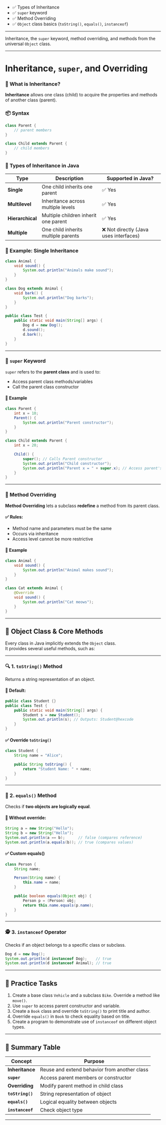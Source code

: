 
- ✅ Types of Inheritance  
- ✅ `super` keyword  
- ✅ Method Overriding  
- ✅ `Object` class basics (`toString()`, `equals()`, `instanceof`)

---
 
Inheritance, the `super` keyword, method overriding, and methods from the universal `Object` class.

---

# Inheritance, `super`, and Overriding

### 🔹 What is Inheritance?

**Inheritance** allows one class (child) to acquire the properties and methods of another class (parent).

### 📦 Syntax

```java
class Parent {
    // parent members
}

class Child extends Parent {
    // child members
}
```

### 🔸 Types of Inheritance in Java

| Type              | Description                                | Supported in Java? |
|-------------------|--------------------------------------------|---------------------|
| **Single**        | One child inherits one parent              | ✅ Yes              |
| **Multilevel**    | Inheritance across multiple levels         | ✅ Yes              |
| **Hierarchical**  | Multiple children inherit one parent       | ✅ Yes              |
| **Multiple**      | One child inherits multiple parents        | ❌ Not directly (Java uses interfaces) |

### 🧪 Example: Single Inheritance

```java
class Animal {
    void sound() {
        System.out.println("Animals make sound");
    }
}

class Dog extends Animal {
    void bark() {
        System.out.println("Dog barks");
    }
}

public class Test {
    public static void main(String[] args) {
        Dog d = new Dog();
        d.sound();
        d.bark();
    }
}
```

---

### 🔹 `super` Keyword

`super` refers to the **parent class** and is used to:
- Access parent class methods/variables
- Call the parent class constructor

#### 📌 Example

```java
class Parent {
    int x = 10;
    Parent() {
        System.out.println("Parent constructor");
    }
}

class Child extends Parent {
    int x = 20;

    Child() {
        super(); // Calls Parent constructor
        System.out.println("Child constructor");
        System.out.println("Parent x = " + super.x); // Access parent's x
    }
}
```

---

### 🔁 Method Overriding

**Method Overriding** lets a subclass **redefine** a method from its parent class.

#### ✅ Rules:
- Method name and parameters must be the same
- Occurs via inheritance
- Access level cannot be more restrictive

#### 🧪 Example

```java
class Animal {
    void sound() {
        System.out.println("Animal makes sound");
    }
}

class Cat extends Animal {
    @Override
    void sound() {
        System.out.println("Cat meows");
    }
}
```

---

## 🧱 Object Class & Core Methods

Every class in Java implicitly extends the `Object` class.  
It provides several useful methods, such as:

---

### 🔍 1. `toString()` Method

Returns a string representation of an object.

#### 🧪 Default:

```java
public class Student {}
public class Test {
    public static void main(String[] args) {
        Student s = new Student();
        System.out.println(s); // Outputs: Student@hexcode
    }
}
```

#### ✅ Override `toString()`

```java
class Student {
    String name = "Alice";

    public String toString() {
        return "Student Name: " + name;
    }
}
```

---

### 🤝 2. `equals()` Method

Checks if **two objects are logically equal**.

#### 🧪 Without override:

```java
String a = new String("Hello");
String b = new String("Hello");
System.out.println(a == b);      // false (compares reference)
System.out.println(a.equals(b)); // true (compares values)
```

#### ✅ Custom equals()

```java
class Person {
    String name;

    Person(String name) {
        this.name = name;
    }

    public boolean equals(Object obj) {
        Person p = (Person) obj;
        return this.name.equals(p.name);
    }
}
```

---

### 🕵️ 3. `instanceof` Operator

Checks if an object belongs to a specific class or subclass.

```java
Dog d = new Dog();
System.out.println(d instanceof Dog);    // true
System.out.println(d instanceof Animal); // true
```

---

## 🧪 Practice Tasks

1. Create a base class `Vehicle` and a subclass `Bike`. Override a method like `move()`.
2. Use `super` to access parent constructor and variable.
3. Create a `Book` class and override `toString()` to print title and author.
4. Override `equals()` in `Book` to check equality based on title.
5. Create a program to demonstrate use of `instanceof` on different object types.

---

## 📌 Summary Table

| Concept            | Purpose                                 |
|--------------------|-----------------------------------------|
| **Inheritance**     | Reuse and extend behavior from another class |
| **`super`**         | Access parent members or constructor    |
| **Overriding**      | Modify parent method in child class     |
| **`toString()`**    | String representation of object         |
| **`equals()`**      | Logical equality between objects        |
| **`instanceof`**    | Check object type                       |

---
